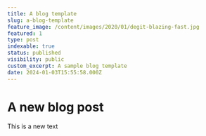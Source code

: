 ```yaml
---
title: A blog template
slug: a-blog-template
feature_image: /content/images/2020/01/degit-blazing-fast.jpg
featured: 1
type: post
indexable: true
status: published
visibility: public
custom_excerpt: A sample blog template
date: 2024-01-03T15:55:58.000Z
---
```


# A new blog post

This is a new text